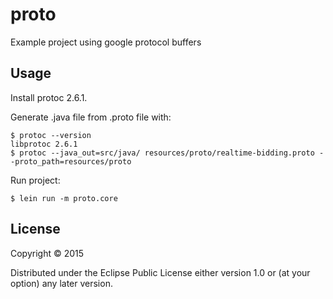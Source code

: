 # proto

Example project using google protocol buffers

## Usage

Install protoc 2.6.1.

Generate .java file from .proto file with:

```
$ protoc --version
libprotoc 2.6.1
$ protoc --java_out=src/java/ resources/proto/realtime-bidding.proto --proto_path=resources/proto
```
Run project:
```
$ lein run -m proto.core
```



## License

Copyright © 2015

Distributed under the Eclipse Public License either version 1.0 or (at
your option) any later version.
